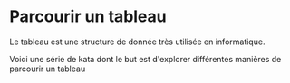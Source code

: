 # Parcourir un tableau

Le tableau est une structure de donnée très utilisée en informatique.

Voici une série de kata dont le but est d'explorer différentes manières de parcourir un tableau
